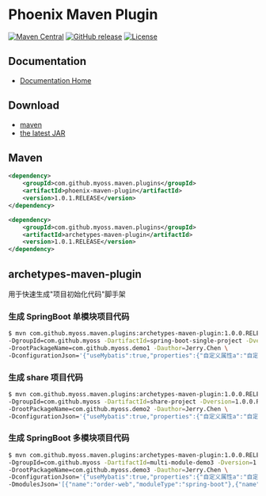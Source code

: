 # Phoenix Maven Plugin

[![Maven Central](https://img.shields.io/maven-central/v/com.github.myoss.maven.plugins/phoenix-maven-plugin.svg)](https://maven-badges.herokuapp.com/maven-central/com.github.myoss.maven.plugins/phoenix-maven-plugin/)
[![GitHub release](https://img.shields.io/github/release/myoss-cloud/phoenix-maven-plugin.svg)](https://github.com/myoss-cloud/phoenix-maven-plugin/releases)
[![License](https://img.shields.io/badge/license-Apache%202-4EB1BA.svg)](https://www.apache.org/licenses/LICENSE-2.0.html)

## Documentation

- [Documentation Home](https://github.com/myoss-cloud/phoenix-maven-plugin/wiki)

## Download

- [maven][1]
- [the latest JAR][2]  

[1]: http://repo1.maven.org/maven2/com/github/myoss/maven/plugins/phoenix-maven-plugin/  
[2]: https://search.maven.org/remote_content?g=com.github.myoss.maven.plugins&a=phoenix-maven-plugin&v=LATEST

## Maven

```xml
<dependency>
    <groupId>com.github.myoss.maven.plugins</groupId>
    <artifactId>phoenix-maven-plugin</artifactId>
    <version>1.0.1.RELEASE</version>
</dependency>
```

```xml
<dependency>
    <groupId>com.github.myoss.maven.plugins</groupId>
    <artifactId>archetypes-maven-plugin</artifactId>
    <version>1.0.1.RELEASE</version>
</dependency>
```

## archetypes-maven-plugin

用于快速生成"项目初始化代码"脚手架

### 生成 SpringBoot 单模块项目代码

```bash
$ mvn com.github.myoss.maven.plugins:archetypes-maven-plugin:1.0.0.RELEASE:springBootSingleProject -Ddirectory='/Users/jerry/workspaces/github/myoss/myoss-java/phoenix-maven-plugin/archetypes-maven-plugin/target' \
-DgroupId=com.github.myoss -DartifactId=spring-boot-single-project -Dversion=1.0.0.RELEASE \
-DrootPackageName=com.github.myoss.demo1 -Dauthor=Jerry.Chen \
-DconfigurationJson='{"useMybatis":true,"properties":{"自定义属性a":"自定义属性a的值"}}'
```

### 生成 share 项目代码

```bash
$ mvn com.github.myoss.maven.plugins:archetypes-maven-plugin:1.0.0.RELEASE:shareProject -Ddirectory='/Users/jerry/workspaces/github/myoss/myoss-java/phoenix-maven-plugin/archetypes-maven-plugin/target' \
-DgroupId=com.github.myoss -DartifactId=share-project -Dversion=1.0.0.RELEASE \
-DrootPackageName=com.github.myoss.demo2 -Dauthor=Jerry.Chen \
-DconfigurationJson='{"useMybatis":true,"properties":{"自定义属性a":"自定义属性a的值"}}'
```

### 生成 SpringBoot 多模块项目代码

```bash
$ mvn com.github.myoss.maven.plugins:archetypes-maven-plugin:1.0.0.RELEASE:springBootMultiModuleProject -Ddirectory='/Users/jerry/workspaces/github/myoss/myoss-java/phoenix-maven-plugin/archetypes-maven-plugin/target' \
-DgroupId=com.github.myoss -DartifactId=multi-module-demo3 -Dversion=1.0.0.RELEASE \
-DrootPackageName=com.github.myoss.demo3 -Dauthor=Jerry.Chen \
-DconfigurationJson='{"useMybatis":true,"properties":{"自定义属性a":"自定义属性a的值"}}'
-DmodulesJson='[{"name":"order-web","moduleType":"spring-boot"},{"name":"order-service","moduleType":"normal"}]'
```
